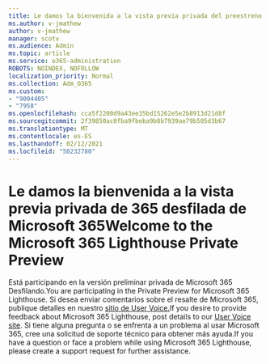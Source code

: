 ```yaml
---
title: Le damos la bienvenida a la vista previa privada del preestreno de 365 de Microsoft 365
ms.author: v-jmathew
author: v-jmathew
manager: scotv
ms.audience: Admin
ms.topic: article
ms.service: o365-administration
ROBOTS: NOINDEX, NOFOLLOW
localization_priority: Normal
ms.collection: Adm_O365
ms.custom:
- "9004405"
- "7958"
ms.openlocfilehash: cca5f2200d9a43ee35bd15262e5e2b8913d21d8f
ms.sourcegitcommit: 2f39850ac0fba9fbeba9b8b7939ae79b505d3b67
ms.translationtype: MT
ms.contentlocale: es-ES
ms.lasthandoff: 02/12/2021
ms.locfileid: "50232780"
---
```

# <a name="welcome-to-the-microsoft-365-lighthouse-private-preview"></a><span data-ttu-id="97be0-102">Le damos la bienvenida a la vista previa privada de 365 desfilada de Microsoft 365</span><span class="sxs-lookup"><span data-stu-id="97be0-102">Welcome to the Microsoft 365 Lighthouse Private Preview</span></span>

<span data-ttu-id="97be0-103">Está participando en la versión preliminar privada de Microsoft 365 Desfilando.</span><span class="sxs-lookup"><span data-stu-id="97be0-103">You are participating in the Private Preview for Microsoft 365 Lighthouse.</span></span> <span data-ttu-id="97be0-104">Si desea enviar comentarios sobre el resalte de Microsoft 365, publique detalles en nuestro [sitio de User Voice.](https://aka.ms/M365Lighthouseuservoice)</span><span class="sxs-lookup"><span data-stu-id="97be0-104">If you desire to provide feedback about Microsoft 365 Lighthouse, post details to our [User Voice site](https://aka.ms/M365Lighthouseuservoice).</span></span> <span data-ttu-id="97be0-105">Si tiene alguna pregunta o se enfrenta a un problema al usar Microsoft 365, cree una solicitud de soporte técnico para obtener más ayuda.</span><span class="sxs-lookup"><span data-stu-id="97be0-105">If you have a question or face a problem while using Microsoft 365 Lighthouse, please create a support request for further assistance.</span></span>

